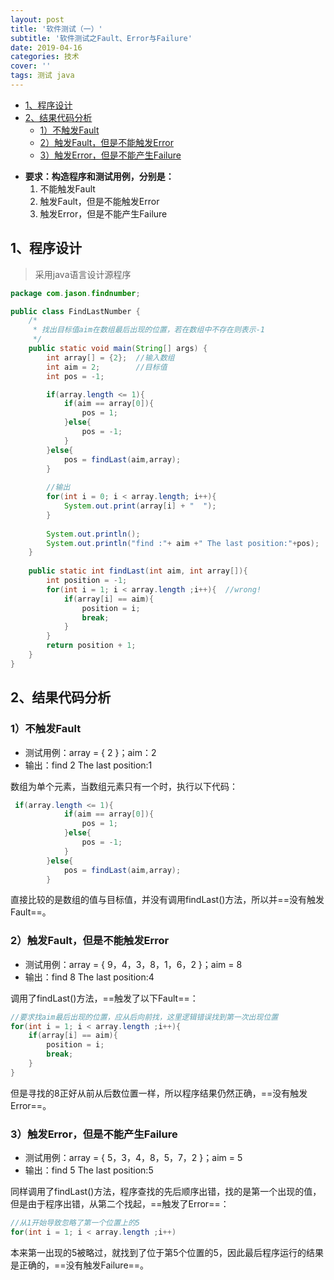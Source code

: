 ```yaml
---
layout: post
title: '软件测试（一）'
subtitle: '软件测试之Fault、Error与Failure'
date: 2019-04-16
categories: 技术
cover: ''
tags: 测试 java
---
```


<!-- TOC -->

- [1、程序设计](#1程序设计)
- [2、结果代码分析](#2结果代码分析)
    - [1）不触发Fault](#1不触发fault)
    - [2）触发Fault，但是不能触发Error](#2触发fault但是不能触发error)
    - [3）触发Error，但是不能产生Failure](#3触发error但是不能产生failure)

<!-- /TOC -->

- **要求：构造程序和测试用例，分别是：**
  1. 不能触发Fault
  2. 触发Fault，但是不能触发Error
  3. 触发Error，但是不能产生Failure
## 1、程序设计

> 采用java语言设计源程序

```java
package com.jason.findnumber;

public class FindLastNumber {
    /*
     * 找出目标值aim在数组最后出现的位置，若在数组中不存在则表示-1
     */
    public static void main(String[] args) {
        int array[] = {2};	//输入数组
        int aim = 2;		//目标值
        int pos = -1;

        if(array.length <= 1){
            if(aim == array[0]){
                pos = 1;
            }else{
                pos = -1;
            }
        }else{
            pos = findLast(aim,array);
        }
        
		//输出
        for(int i = 0; i < array.length; i++){
            System.out.print(array[i] + "  ");
        }
        
        System.out.println();
        System.out.println("find :"+ aim +" The last position:"+pos);
    }
    
    public static int findLast(int aim, int array[]){
        int position = -1;
        for(int i = 1; i < array.length ;i++){	//wrong!
            if(array[i] == aim){
                position = i;
                break;
            }            
        }
        return position + 1;
    }
}
```

## 2、结果代码分析

### 1）不触发Fault

- 测试用例：array = { 2 }；aim：2
- 输出：find 2  The last position:1

数组为单个元素，当数组元素只有一个时，执行以下代码：

```java
 if(array.length <= 1){
            if(aim == array[0]){
                pos = 1;
            }else{
                pos = -1;
            }
        }else{
            pos = findLast(aim,array);
        }
```

直接比较的是数组的值与目标值，并没有调用findLast()方法，所以并==没有触发Fault==。

### 2）触发Fault，但是不能触发Error

- 测试用例：array = { 9，4，3，8，1，6，2 }；aim = 8
- 输出：find 8  The last position:4

调用了findLast()方法，==触发了以下Fault==：

```java
//要求找aim最后出现的位置，应从后向前找，这里逻辑错误找到第一次出现位置
for(int i = 1; i < array.length ;i++){
    if(array[i] == aim){
        position = i;
        break;
    }            
}
```

但是寻找的8正好从前从后数位置一样，所以程序结果仍然正确，==没有触发Error==。

### 3）触发Error，但是不能产生Failure

- 测试用例：array = { 5，3，4，8，5，7，2 }；aim = 5
- 输出：find 5  The last position:5

同样调用了findLast()方法，程序查找的先后顺序出错，找的是第一个出现的值，但是由于程序出错，从第二个找起，==触发了Error==：

```java
//从1开始导致忽略了第一个位置上的5
for(int i = 1; i < array.length ;i++)
```

本来第一出现的5被略过，就找到了位于第5个位置的5，因此最后程序运行的结果是正确的，==没有触发Failure==。